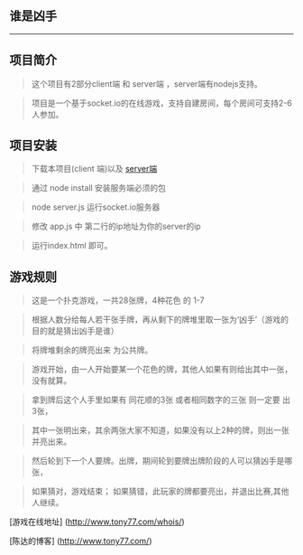 谁是凶手
-----------------------------------
-----------------------------------


项目简介
-----------------------------------
> 这个项目有2部分client端 和 server端 ，server端有nodejs支持。

> 项目是一个基于socket.io的在线游戏，支持自建房间，每个房间可支持2-6人参加。


项目安装
-----------------------------------
> 下载本项目(client 端)以及 [server端 ](https://github.com/chendatony31/whoisserver)

> 通过 node install 安装服务端必须的包

> node server.js 运行socket.io服务器

> 修改 app.js 中 第二行的ip地址为你的server的ip

> 运行index.html 即可。


游戏规则
-----------------------------------
> 这是一个扑克游戏，一共28张牌，4种花色 的 1-7 

> 根据人数分给每人若干张手牌，再从剩下的牌堆里取一张为‘凶手’（游戏的目的就是猜出凶手是谁）

> 将牌堆剩余的牌亮出来 为公共牌。

> 游戏开始，由一人开始要某一个花色的牌，其他人如果有则给出其中一张，没有就算。

> 拿到牌后这个人手里如果有 同花顺的3张 或者相同数字的三张 则一定要 出3张，

> 其中一张明出来，其余两张大家不知道，如果没有以上2种的牌，则出一张并亮出来。

> 然后轮到下一个人要牌。出牌，期间轮到要牌出牌阶段的人可以猜凶手是哪张，

> 如果猜对，游戏结束； 如果猜错，此玩家的牌都要亮出，并退出比赛,其他人继续。

[游戏在线地址] (http://www.tony77.com/whois/)


[陈达的博客] (http://www.tony77.com/)
